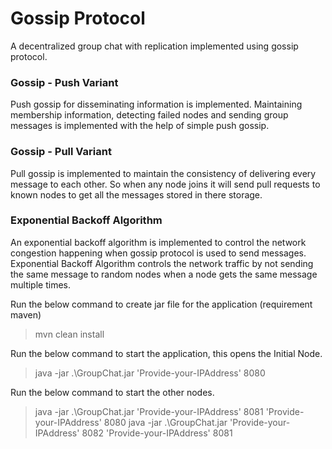 # **Gossip Protocol**

A decentralized group chat with replication implemented using gossip protocol.

### Gossip - Push Variant
Push gossip for disseminating information is implemented. Maintaining membership information, detecting failed nodes and sending group messages is implemented with the help of simple push gossip.
### Gossip - Pull Variant
Pull gossip is implemented to maintain the consistency of delivering every message to each other. So when any node joins it will send pull requests to known nodes to get all the messages stored in there storage.
### Exponential Backoff Algorithm
An exponential backoff algorithm is implemented to control the network congestion happening when gossip protocol is used to send messages. Exponential Backoff Algorithm controls the network traffic by not sending the same message to random nodes when a node gets the same message multiple times.

Run the below command to create jar file for the application (requirement maven)
> mvn clean install

Run the below command to start the application, this opens the Initial Node.
> java  -jar .\GroupChat.jar 'Provide-your-IPAddress' 8080

Run the below command to start the other nodes.
> java  -jar .\GroupChat.jar 'Provide-your-IPAddress' 8081 'Provide-your-IPAddress' 8080
> java  -jar .\GroupChat.jar  'Provide-your-IPAddress' 8082 'Provide-your-IPAddress' 8081
